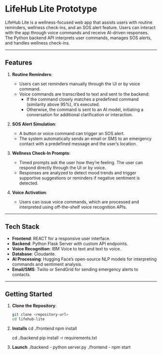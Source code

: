 ﻿# LifeHub Lite Prototype

LifeHub Lite is a wellness-focused web app that assists users with routine reminders, wellness check-ins, and an SOS alert feature. Users can interact with the app through voice commands and receive AI-driven responses. The Python backend API interprets user commands, manages SOS alerts, and handles wellness check-ins.

---

## Features

1. **Routine Reminders**:
   - Users can set reminders manually through the UI or by voice command.
   - Voice commands are transcribed to text and sent to the backend:
     - If the command closely matches a predefined command (similarity above 95%), it’s executed.
     - Otherwise, the command is sent to an AI model, initiating a conversation for additional clarification or interaction.

2. **SOS Alert Simulation**:
   - A button or voice command can trigger an SOS alert.
   - The system automatically sends an email or SMS to an emergency contact with a predefined message and the user’s location.

3. **Wellness Check-In Prompts**:
   - Timed prompts ask the user how they’re feeling. The user can respond directly through the UI or by voice.
   - Responses are analyzed to detect mood trends and trigger supportive suggestions or reminders if negative sentiment is detected.

4. **Voice Activation**:
   - Users can issue voice commands, which are processed and interpreted using off-the-shelf voice recognition APIs.

---

## Tech Stack

- **Frontend**: REACT for a responsive user interface.
- **Backend**: Python Flask Server with custom API endpoints.
- **Voice Recognition**: IBM Voice to text and text to voice.
- **Database**: Cloudante.
- **AI Processing**: Hugging Face’s open-source NLP models for interpreting commands and sentiment analysis.
- **Email/SMS**: Twilio or SendGrid for sending emergency alerts to contacts.

---

## Getting Started

1. **Clone the Repository**:
   ```bash
   git clone <repository-url>
   cd lifehub-lite

2. **Installs**
   cd ./frontend
   npm install

   cd ./backend
   pip install -r requirements.txt

3. **Launch**
   ./backend - python server.py
   ./frontend - npm start
   

